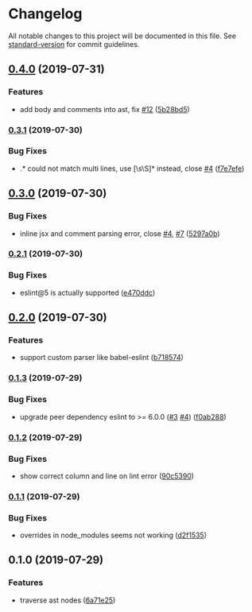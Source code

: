 # Changelog

All notable changes to this project will be documented in this file. See [standard-version](https://github.com/conventional-changelog/standard-version) for commit guidelines.

## [0.4.0](https://github.com/rx-ts/eslint-plugin-mdx/compare/v0.3.1...v0.4.0) (2019-07-31)


### Features

* add body and comments into ast, fix [#12](https://github.com/rx-ts/eslint-plugin-mdx/issues/12) ([5b28bd5](https://github.com/rx-ts/eslint-plugin-mdx/commit/5b28bd5))

### [0.3.1](https://github.com/rx-ts/eslint-plugin-mdx/compare/v0.3.0...v0.3.1) (2019-07-30)


### Bug Fixes

* .* could not match multi lines, use [\s\S]* instead, close [#4](https://github.com/rx-ts/eslint-plugin-mdx/issues/4) ([f7e7efe](https://github.com/rx-ts/eslint-plugin-mdx/commit/f7e7efe))

## [0.3.0](https://github.com/rx-ts/eslint-plugin-mdx/compare/v0.2.1...v0.3.0) (2019-07-30)


### Bug Fixes

* inline jsx and comment parsing error, close [#4](https://github.com/rx-ts/eslint-plugin-mdx/issues/4), [#7](https://github.com/rx-ts/eslint-plugin-mdx/issues/7) ([5297a0b](https://github.com/rx-ts/eslint-plugin-mdx/commit/5297a0b))

### [0.2.1](https://github.com/rx-ts/eslint-plugin-mdx/compare/v0.2.0...v0.2.1) (2019-07-30)


### Bug Fixes

* eslint@5 is actually supported ([e470ddc](https://github.com/rx-ts/eslint-plugin-mdx/commit/e470ddc))

## [0.2.0](https://github.com/rx-ts/eslint-plugin-mdx/compare/v0.1.3...v0.2.0) (2019-07-30)


### Features

* support custom parser like babel-eslint ([b718574](https://github.com/rx-ts/eslint-plugin-mdx/commit/b718574))



### [0.1.3](https://github.com/rx-ts/eslint-plugin-mdx/compare/v0.1.2...v0.1.3) (2019-07-29)


### Bug Fixes

* upgrade peer dependency eslint to >= 6.0.0 ([#3](https://github.com/rx-ts/eslint-plugin-mdx/issues/3) [#4](https://github.com/rx-ts/eslint-plugin-mdx/issues/4)) ([f0ab288](https://github.com/rx-ts/eslint-plugin-mdx/commit/f0ab288))



### [0.1.2](https://github.com/rx-ts/eslint-plugin-mdx/compare/v0.1.1...v0.1.2) (2019-07-29)


### Bug Fixes

* show correct column and line on lint error ([90c5390](https://github.com/rx-ts/eslint-plugin-mdx/commit/90c5390))



### [0.1.1](https://github.com/rx-ts/eslint-plugin-mdx/compare/v0.1.0...v0.1.1) (2019-07-29)


### Bug Fixes

* overrides in node_modules seems not working ([d2f1535](https://github.com/rx-ts/eslint-plugin-mdx/commit/d2f1535))



## 0.1.0 (2019-07-29)


### Features

* traverse ast nodes ([6a71e25](https://github.com/rx-ts/eslint-plugin-mdx/commit/6a71e25))
